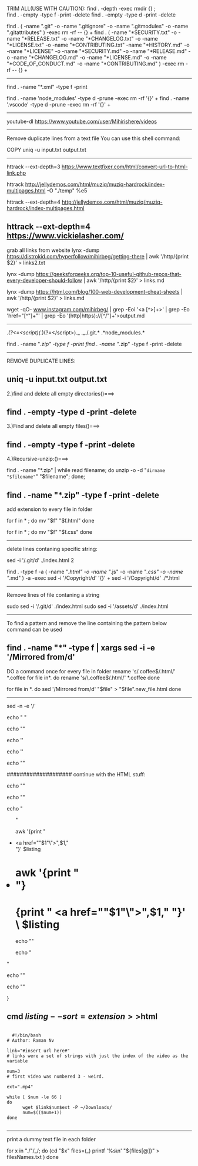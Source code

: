 TRIM ALL(USE WITH CAUTION):
find . -depth -exec rmdir {} \;  
find . -empty -type f -print -delete
find . -empty -type d -print -delete

find . \( -name ".git" -o -name ".gitignore" -o -name ".gitmodules" -o -name ".gitattributes" \) -exec rm -rf -- {} +
find . \( -name "*SECURITY.txt" -o -name "*RELEASE.txt" -o -name "*CHANGELOG.txt" -o -name "*LICENSE.txt" -o -name "*CONTRIBUTING.txt" -name "*HISTORY.md" -o -name "*LICENSE" -o -name "*SECURITY.md" -o -name "*RELEASE.md" -o -name "*CHANGELOG.md" -o -name "*LICENSE.md" -o -name "*CODE_OF_CONDUCT.md" -o -name "\*CONTRIBUTING.md" \) -exec rm -rf -- {} +

---

find . -name "\*.xml" -type f -print

find . -name 'node_modules' -type d -prune -exec rm -rf '{}' +
find . -name '.vscode' -type d -prune -exec rm -rf '{}' +

---

youtube-dl <https://www.youtube.com/user/Mihirishere/videos>

---

Remove duplicate lines from a text file
You can use this shell command:

COPY
uniq -u input.txt output.txt

---

httrack --ext-depth=3 <https://www.textfixer.com/html/convert-url-to-html-link.php>

httrack <http://jellydemos.com/html/muziq/muziq-hardrock/index-multipages.html> -O "./temp" %e5

httrack --ext-depth=4 <http://jellydemos.com/html/muziq/muziq-hardrock/index-multipages.html>

## httrack --ext-depth=4 <https://www.vickielasher.com/>

grab all links from website
lynx -dump <https://distrokid.com/hyperfollow/mihirbeg/getting-there> | awk '/http/{print $2}' > links2.txt

lynx -dump <https://geeksforgeeks.org/top-10-useful-github-repos-that-every-developer-should-follow> | awk '/http/{print $2}' > links.md

lynx -dump <https://html.com/blog/100-web-development-cheat-sheets> | awk '/http/{print $2}' > links.md

wget -qO- www.instagram.com/mihirbeg/ |
grep -Eoi '<a [^>]+>' |
grep -Eo 'href="[^\"]+"' |
grep -Eo '(http|https)://[^/"]+'>output.md

---

._(?<=<script)(._)(?=<\/script>)._
._\./\.git.*
.*node_modules.\*

find . -name "_.zip" -type f -print
find . -name "_.zip" -type f -print -delete

---

REMOVE DUPLICATE LINES:

## uniq -u input.txt output.txt

2.)find and delete all empty directories()===>

## find . -empty -type d -print -delete

3.)Find and delete all empty files()===>

## find . -empty -type f -print -delete

4.)Recursive-unzip:()===>

find . -name "\*.zip" | while read filename; do unzip -o -d "`dirname "$filename"`" "$filename"; done;

## find . -name "\*.zip" -type f -print -delete

add extension to every file in folder

for f in \* ; do
mv "$f" "$f.html"
done

for f in \* ; do
mv "$f" "$f.css"
done

---

delete lines contaning specific string:

sed -i '/\.git/d' ./index.html
2

find . -type f -a \( -name "_.html" -o -name "_.js" -o -name "_.css" -o -name "_.md" \) -a -exec sed -i '/Copyright/d' '{}' +
sed -i '/Copyright/d' ./\*.html

---

Remove lines of file contaning a string

sudo sed -i '/\.git/d' ./index.html
sudo sed -i '/assets/d' ./index.html

---

To find a pattern and remove the line containing the pattern below command can be used

## find . -name "\*" -type f | xargs sed -i -e '/Mirrored from/d'

DO a command once for every file in folder
rename 's/\.coffee$/.html/' *.coffee
for file in*.
do
     rename 's/\.coffee$/.html/' \*.coffee
done

for file in \*.
do
sed '/Mirrored from/d' "$file" > "$file".new_file.html
done

---

sed -n -e '/<script>/,/<\/script>/p' getting-there.html >out.js
sed -i 's/<script>//g' out.js
sed -i 's/<\/script>//g' out.js

._\./<script_
(?<=<script)(.\*)(?=<\/script>)

---

sudo sed -i '/\.git/d' ./index.html

---

Resursivley delete node modules

find . -name 'node_modules' -type d -prune -exec rm -rf '{}' +

---

5.) Remember Git Credentials:

                git config --global credential.helper store

---

## find . \( -name ".git" -o -name ".gitignore" -o -name ".gitmodules" -o -name ".gitattributes" \) -exec rm -rf -- {} +

find . \( -name "*CHANGELOG.md" -o -name "*LICENSE.md" -o -name "*CONTRIBUTING.md" \) -exec rm -rf -- {} +
find . \( -name "*SECURITY.md" -o -name "*RELEASE.md" -o -name "*CHANGELOG.md" -o -name "*LICENSE.md" -o -name "*CONTRIBUTING.md" \) -exec rm -rf -- {} +
find . \( -name "*SECURITY.txt" -o -name "*RELEASE.txt" -o -name "*CHANGELOG.txt" -o -name "*LICENSE.txt" -o -name "*CONTRIBUTING.txt" -name "*HISTORY.md" -o -name "*LICENSE" -o -name "*SECURITY.md" -o -name "*RELEASE.md" -o -name "*CHANGELOG.md" -o -name "*LICENSE.md" -o -name "*CODE_OF_CONDUCT.md" -o -name "\*CONTRIBUTING.md" \) -exec rm -rf -- {} +

---

git filter-branch --index-filter 'git rm -r --cached --ignore-unmatch assets/\_website-components/0-DOJO/widgets-master/output/info/stats.json' HEAD

git filter-branch --index-filter 'git rm -r --cached --ignore-unmatch assets/\_00-4-all-time/\_0-Random-Repo/zipped.zip' HEAD

git filter-branch --index-filter 'git rm -r --cached --ignore-unmatch assets/\_Resource-Hub-Mark_II/azagent/vstsagent.tar.gz' HEAD
git filter-branch --index-filter 'git rm -r --cached --ignore-unmatch assets/\_00-4-all-time/\_0-Random-Repo/zipped.zip' HEAD

---

nano
When you're done, hit CTRL+O to save and CTRL+X to exit Nano. You'll just need to restart the SSH server with one of the following commands.

$ systemctl restart sshd
$ service sshd restart

---

Recursivley Create numbered folders:
n=1;
max=50;
while [ "$n" -le "$max" ]; do
mkdir "s$n"
  n=`expr "$n" + 1`;
done

---

Command Line: Rename all files in current directory to a certain file extension:
forfiles /S /M _/C "cmd /c rename @file @fname.js"
forfiles /S /M_ /C "cmd /c rename @file @fname.html"

---

The following command would rename all _.txt files to_.doc.

$ rename 's/\.txt$/.doc/' \*.txt

$ rename 's/\.example$/.sql/' *.example
rename 's/\.js\.download$/.js/'\*.js\.download

## rename 's/\.html\.tmp$/.html/' \*.html\.tmp

find ./ -iname "\*.md" -type f -exec sh -c 'pandoc "${0}" -o "${0%.md}.html"' {} \;

---

---

Recursivley list every single file in the working directory... 1 per line:

ls -R ./ | awk '
/:$/&&f{s=$0;f=0}
/:$/&&!f{sub(/:$/,"");s=$0;f=1;next}
NF&&f{ print s"/"$0 }'

write-to-txt-file

ls -R ./ | awk '
/:$/&&f{s=$0;f=0}
/:$/&&!f{sub(/:$/,"");s=$0;f=1;next}
NF&&f{ print s"/"$0 }'

--------for only html-files------------------------------------------------------------------------------

## find ./ | grep -i "\.html\*$"

---

---

forfiles /S /M \*.File /C "cmd /c rename @file @fname.js"

---

Recreate folder structure with only specific file types

find . -name '\*.html' | cpio -pdm './original-mihir-html'

---

7.) ()===>

---

8.) Command Prompt: code --list-extensions
for /F "tokens=\*" %A in (extensions.list) do code --install-extension %A

---

9.)Create a soft link in the home dir
ln -s /mnt/c/0-a-A-October

---

10.)
sudo apt update
sudo apt upgrade
git config --global user.name bryan
git config --global user.email bryan.guner@gmail.com
sudo apt update
sudo apt install build-essential
curl -o- <https://raw.githubusercontent.com/nvm-sh/nvm/v0.35.2/install.sh> | bash
. ./.bashrc
nvm install --lts
sudo apt install unzip
npm install -g mocha
npm audit fix -F
npm audit fix -f
npm install -g mocha
sudo apt update
sudo apt upgrade
sudo apt install python3

---

Command Line vscode
code --list-extensions
code --disable-extension <ext-name>

sudo groupadd docker
sudo usermod -aG docker $USER
newgrp docker

dockerd

---

killall node

---

sudo service postgresql stop
sudo service postgresql start
sudo service postgresql restart

---

sed -e '/.git/ {
$!N
d
}'index.html

wget \
 --recursive \ # Download the whole site.
--page-requisites \ # Get all assets/elements (CSS/JS/images).
--adjust-extension \ # Save files with .html on the end.
--span-hosts \ # Include necessary assets from offsite as well.
--convert-links \ # Update links to still work in the static version.
--restrict-file-names=windows \ # Modify filenames to work in Windows as well.
--domains yoursite.com \ # Do not follow links outside this domain.
--no-parent \ # Don't follow links outside the directory you pass in.
<https://www.instagram.com/mihirbeg/?hl=en>

---

Copy file structure without the files:

rsync -a -f"+ _/" -f"-_" './'/ './../'/

rsync -a -f"+ _/" -f"-_" source/ destination/

---

---

# !/bin/sh

# find ./ | grep -i "\.\*$" >files

find ./ | sed -E -e 's/([^ ]+[ ]+){8}//' | grep -i "\.\*$">files
listing="files"

out=""

html="index.html"
out="basename $out.html"
html="index.html"
cmd() {

echo ' <!DOCTYPE html>'
echo '<html>'
echo '<head>'

echo ' <meta http-equiv="Content-Type" content="text/html">'

echo ' <meta name="Author" content="Bryan Guner">'
echo '<link rel="stylesheet" href="./assets/prism.css">'
echo ' <link rel="stylesheet" href="./assets/style.css">'
echo ' <script async defer src="./assets/prism.js"></script>'

echo " <TITLE> directory </TITLE> </head>"

echo ""

echo '</head>'

echo '<body>'

echo ""

#################### continue with the HTML stuff:

echo ""

echo ""

echo "<ul>"

awk '{print "<li><a href=\""$1"\">",$1,"&nbsp;</li>"}' $listing

# awk '{print "<li>"}

# {print " <a href=\""$1"\">",$1,"</a></li>&nbsp;"}' \ $listing

echo ""

echo "</ul>"

echo "</body>"

echo "</html>"

}

## cmd $listing --sort=extension >>$html

  <pre><code>
  #!/bin/bash
# Author: Raman Nv

link="#insert url here#"
# links were a set of strings with just the index of the video as the variable

num=3  
# first video was numbered 3 - weird.  

ext=".mp4"

while [ $num -le 66 ]
do
      wget $link$num$ext -P ~/Downloads/
      num=$(($num+1))
done
  
</code></pre>

---

print a dummy text file in each folder

for x in "./"/_/; do
(cd "$x"
files=(_)
printf '%s\n' "${files[@]}" > filesNames.txt
)
done
